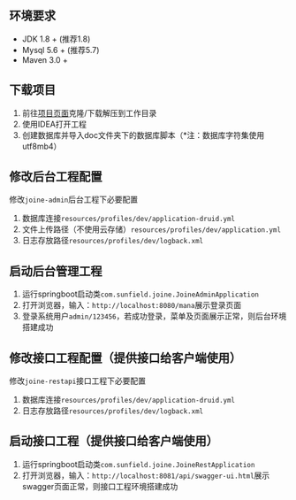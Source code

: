 ## 环境要求
- JDK 1.8 + (推荐1.8)
- Mysql 5.6 + (推荐5.7)
- Maven 3.0 +

## 下载项目
1. 前往[项目页面](<http://gogs.join-e.tech:10080/Sunfield/joine>)克隆/下载解压到工作目录
2. 使用IDEA打开工程
3. 创建数据库并导入doc文件夹下的数据库脚本（*注：数据库字符集使用utf8mb4）

## 修改后台工程配置
修改``joine-admin``后台工程下必要配置
  1. 数据库连接``resources/profiles/dev/application-druid.yml``
  2. 文件上传路径（不使用云存储）``resources/profiles/dev/application.yml``
  3. 日志存放路径``resources/profiles/dev/logback.xml``

## 启动后台管理工程
1. 运行springboot启动类``com.sunfield.joine.JoineAdminApplication``
2. 打开浏览器，输入：``http://localhost:8080/mana``展示登录页面
3. 登录系统用户``admin/123456``，若成功登录，菜单及页面展示正常，则后台环境搭建成功

## 修改接口工程配置（提供接口给客户端使用）
修改``joine-restapi``接口工程下必要配置
  1. 数据库连接``resources/profiles/dev/application-druid.yml``
  2. 日志存放路径``resources/profiles/dev/logback.xml``

## 启动接口工程（提供接口给客户端使用）
1. 运行springboot启动类``com.sunfield.joine.JoineRestApplication``
2. 打开浏览器，输入：``http://localhost:8081/api/swagger-ui.html``展示swagger页面正常，则接口工程环境搭建成功